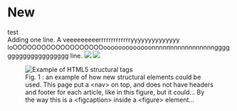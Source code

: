 # New

test  
Adding one line.
A veeeeeeeeerrrrrrrrrrrrryyyyyyyyyyyyyy loOOOOOOOOOOOOOOOOOOOooooooooooooonnnnnnnnnnnnnnnnngggggggggggggggggggg line.
<img src="https://render.githubusercontent.com/render/math?math=\bgcolor{black}\color{white}e^{i \pi} = -1">
<img src="https://render.githubusercontent.com/render/math?math=\bgcolor{black}\color{white}\text{some}">

<figure>
<img src="https://render.githubusercontent.com/render/math?math=\bgcolor{black}\color{white}\boxed{\begin{split}x^2\end{split}}"
         alt="Example of HTML5 structural tags" />
     <figcaption class="figcaption">
         Fig. 1 : an example of how new structural elements could
         be used. This page put a &lt;nav&gt; on top, and does not have
         headers and footer for each article, like in this figure,
         but it could... By the way this is a
         &lt;figcaption&gt; inside a &lt;figure&gt; element...
     </figcaption>
</figure>
